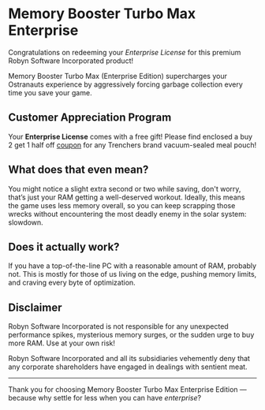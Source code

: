 # Memory Booster Turbo Max Enterprise

Congratulations on redeeming your *Enterprise License* for this premium Robyn Software Incorporated product!

Memory Booster Turbo Max (Enterprise Edition) supercharges your Ostranauts experience by aggressively forcing garbage collection every time you save your game.

## Customer Appreciation Program

Your **Enterprise License** comes with a free gift! Please find enclosed a buy 2 get 1 half off [coupon](https://www.youtube.com/watch?v=dQw4w9WgXcQ) for any Trenchers brand vacuum-sealed meal pouch!

## What does that even mean?

You might notice a slight extra second or two while saving, don't worry, that’s just your RAM getting a well-deserved workout. Ideally, this means the game uses less memory overall, so you can keep scrapping those wrecks without encountering the most deadly enemy in the solar system: slowdown.

## Does it actually work?

If you have a top-of-the-line PC with a reasonable amount of RAM, probably not. This is mostly for those of us living on the edge, pushing memory limits, and craving every byte of optimization.

## Disclaimer

Robyn Software Incorporated is not responsible for any unexpected performance spikes, mysterious memory surges, or the sudden urge to buy more RAM. Use at your own risk!

Robyn Software Incorporated and all its subsidiaries vehemently deny that any corporate shareholders have engaged in dealings with sentient meat.

---

Thank you for choosing Memory Booster Turbo Max Enterprise Edition — because why settle for less when you can have *enterprise*?
